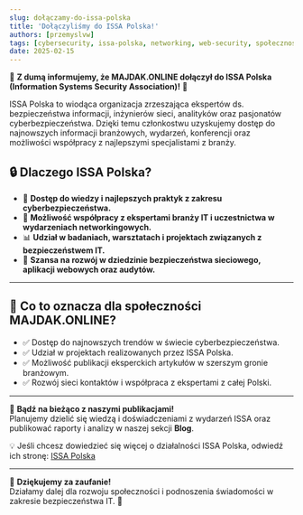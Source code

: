 ```yaml
---
slug: dołączamy-do-issa-polska
title: 'Dołączyliśmy do ISSA Polska!'
authors: [przemyslvw]
tags: [cybersecurity, issa-polska, networking, web-security, społeczność]
date: 2025-02-15
---
```


🎉 **Z dumą informujemy, że MAJDAK.ONLINE dołączył do ISSA Polska (Information Systems Security Association)!** 🎉

ISSA Polska to wiodąca organizacja zrzeszająca ekspertów ds. bezpieczeństwa informacji, inżynierów sieci, analityków oraz pasjonatów cyberbezpieczeństwa. Dzięki temu członkostwu uzyskujemy dostęp do najnowszych informacji branżowych, wydarzeń, konferencji oraz możliwości współpracy z najlepszymi specjalistami z branży.

<!-- truncate -->

## 🔒 **Dlaczego ISSA Polska?**

- 📡 **Dostęp do wiedzy i najlepszych praktyk z zakresu cyberbezpieczeństwa.**
- 🤝 **Możliwość współpracy z ekspertami branży IT i uczestnictwa w wydarzeniach networkingowych.**
- 📊 **Udział w badaniach, warsztatach i projektach związanych z bezpieczeństwem IT.**
- 🧠 **Szansa na rozwój w dziedzinie bezpieczeństwa sieciowego, aplikacji webowych oraz audytów.**

---

## 🚀 **Co to oznacza dla społeczności MAJDAK.ONLINE?**

- ✅ Dostęp do najnowszych trendów w świecie cyberbezpieczeństwa.
- ✅ Udział w projektach realizowanych przez ISSA Polska.
- ✅ Możliwość publikacji eksperckich artykułów w szerszym gronie branżowym.
- ✅ Rozwój sieci kontaktów i współpraca z ekspertami z całej Polski.

---

🎯 **Bądź na bieżąco z naszymi publikacjami!**  
Planujemy dzielić się wiedzą i doświadczeniami z wydarzeń ISSA oraz publikować raporty i analizy w naszej sekcji **Blog**.

💡 Jeśli chcesz dowiedzieć się więcej o działalności ISSA Polska, odwiedź ich stronę: [ISSA Polska](https://www.issa.org.pl)

---

📢 **Dziękujemy za zaufanie!**  
Działamy dalej dla rozwoju społeczności i podnoszenia świadomości w zakresie bezpieczeństwa IT. 🚀
